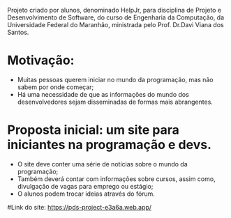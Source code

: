 Projeto criado por alunos, denominado HelpJr, para disciplina de Projeto e Desenvolvimento de Software, do curso de Engenharia da Computação, da Universidade Federal do Maranhão, ministrada pelo Prof. Dr.Davi Viana dos Santos.

# Motivação: 
- Muitas pessoas querem iniciar no mundo da programação, mas não sabem por onde começar;
- Há uma necessidade de que as informações do mundo dos desenvolvedores sejam disseminadas de formas mais abrangentes.

# Proposta inicial: um site para iniciantes na programação e devs.
- O site deve conter uma série de notícias sobre o mundo da programação;
- Também deverá contar com informações sobre cursos, assim como, divulgação de vagas para emprego ou estágio;
- O alunos podem trocar ideias através do fórum.

#Link do site:
https://pds-project-e3a6a.web.app/